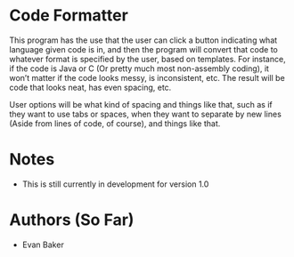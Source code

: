 # Code Formatter
This program has the use that the user can click a button indicating what language given code is in, and then the program will convert that code to whatever format is specified by the user, based on templates. For instance, if the code is Java or C (Or pretty much most non-assembly coding), it won’t matter if the code looks messy, is inconsistent, etc. The result will be code that looks neat, has even spacing, etc.

User options will be what kind of spacing and things like that, such as if they want to use tabs or spaces, when they want to separate by new lines (Aside from lines of code, of course), and things like that.


# Notes
- This is still currently in development for version 1.0

# Authors (So Far)
- Evan Baker

